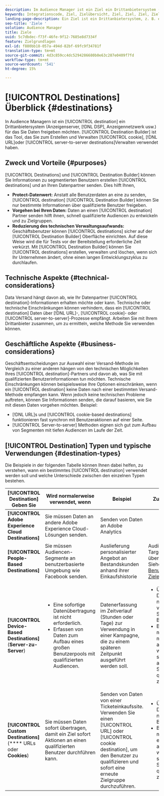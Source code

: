 ```yaml
---
description: Im Audience Manager ist ein Ziel ein Drittanbietersystem (Anzeigenserver, DSP, Werbenetzwerk usw.), für das Sie Daten freigeben möchten. Destination Builder ist das Tool, mit dem Sie Cookie-, URL- oder Server-Ziele erstellen und verwalten.
keywords: Integrationscode, Ziel, Zielübersicht, Ziel, Ziel, Ziel, Ziel, Ziel, Ziel, Ziel, Ziel, Ziel, Ziel, Ziel, Ziel
landing-page-description: Ein Ziel ist ein Drittanbietersystem, z. B. ein Adserver oder DSP, mit dem Daten geteilt werden. Verwenden Sie das Destination Builder-Tool, um Cookie-, URL- oder Server-zu-Server-Ziele zu erstellen und zu verwalten.
seo-title: 'Ziele '
solution: Audience Manager
title: Ziele
uuid: 5c7dbdec-f73f-46fe-9f12-7685e8d7334f
feature: Zielgrundlagen
exl-id: f880bb18-057a-494d-82bf-69fc9f34781f
translation-type: tm+mt
source-git-commit: 4d3c859cc4dc5294286680b0e63c287e0409f7fd
workflow-type: tm+mt
source-wordcount: '541'
ht-degree: 15%

---
```


# [!UICONTROL Destinations] Überblick {#destinations}

In Audience Managern ist ein [!UICONTROL destination] ein Drittanbietersystem (Anzeigenserver, [!DNL DSP], Anzeigennetzwerk usw.) für das Sie Daten freigeben möchten. [!UICONTROL Destination Builder] ist das Tool, das Sie zum Erstellen und Verwalten  [!UICONTROL cookie],  [!DNL URL]oder  [!UICONTROL server-to-server destinations]Verwalten verwendet haben.

## Zweck und Vorteile {#purposes}

<!-- c_destinations.xml -->

[!UICONTROL Destinations] und  [!UICONTROL Destination Builder] können Sie Informationen zu segmentierten Benutzern erstellen  [!UICONTROL destinations] und an Ihren Datenpartner senden. Dies hilft Ihnen,

* **Protect-Datenwert:** Anstatt alle Benutzerdaten an eine zu senden,  [!UICONTROL destination]  [!UICONTROL Destination Builder] können Sie nur bestimmte Informationen über qualifizierte Benutzer freigeben.
* **Vorgehen bei Ihren Daten:** Daten an einen  [!UICONTROL destination] Partner senden hilft ihnen, schnell qualifizierte Audiencen zu entwickeln und zu Zielgruppen.
* **Reduzierung des technischen Verwaltungsaufwands:** Geschäftsbenutzer können  [!UICONTROL destinations] sicher auf der  [!UICONTROL Destination Builder] Oberfläche einrichten. Auf diese Weise wird die für Tests vor der Bereitstellung erforderliche Zeit verkürzt. Mit [!UICONTROL Destination Builder] können Sie [!UICONTROL destinations] erstellen, verwalten und löschen, wenn sich Ihr Unternehmen ändert, ohne einen langen Entwicklungszyklus zu durchlaufen.

## Technische Aspekte {#technical-considerations}

<!-- destination-delivery-methods.xml -->

Data Versand hängt davon ab, wie Ihr Datenpartner [!UICONTROL destination]-Informationen erhalten möchte oder kann. Technische oder technische Einschränkungen können verhindern, dass ein [!UICONTROL destination] Daten über [!DNL URL]-, [!UICONTROL cookie]- oder [!UICONTROL server-to-server]-Prozesse empfängt. Arbeiten Sie mit Ihrem Drittanbieter zusammen, um zu ermitteln, welche Methode Sie verwenden können.

## Geschäftliche Aspekte {#business-considerations}

Geschäftsentscheidungen zur Auswahl einer Versand-Methode im Vergleich zu einer anderen hängen von den technischen Möglichkeiten Ihres [!UICONTROL destination]-Partners und davon ab, was Sie mit qualifizierten Benutzerinformationen tun möchten. Technische Einschränkungen können beispielsweise Ihre Optionen einschränken, wenn ein [!UICONTROL destination] keine Daten nach einer bestimmten Versand-Methode empfangen kann. Wenn jedoch keine technischen Probleme auftreten, können Sie Informationen senden, die darauf basieren, wie Sie mit diesen Daten vorgehen möchten. Beispiel:

* [!DNL URL]s und  [!UICONTROL cookie-based destinations] funktionieren fast synchron mit Benutzeraktionen auf einer Seite.
* [!UICONTROL Server-to-server] Methoden eignen sich gut zum Aufbau von Segmenten mit tiefen Audiencen im Laufe der Zeit.

## [!UICONTROL Destination] Typen und typische Verwendungen  {#destination-types}

Die Beispiele in der folgenden Tabelle können Ihnen dabei helfen, zu verstehen, wann ein bestimmtes [!UICONTROL destination] verwendet werden soll und welche Unterschiede zwischen den einzelnen Typen bestehen.

| [!UICONTROL Destination] Geben Sie | Wird normalerweise verwendet, wenn | Beispiel | Zu beachten |
|--- |--- |--- |--- |
| **[!UICONTROL Adobe Experience Cloud Destinations]** | Sie müssen Daten an andere Adobe Experience Cloud-Lösungen senden. | Senden von Daten an Adobe Analytics |  |
| **[!UICONTROL People-Based Destinations]** | Sie müssen Audiencen-Segmente an benutzerbasierte Umgebung wie Facebook senden. | Auslieferung personalisierter Angebot an Bestandskunden anhand ihrer Einkaufshistorie | Audiencen-Targeting erfolgt über Hash-IDs. Siehe [Benutzerbasierte Ziele](people-based-destinations-overview.md). |
| **[!UICONTROL Device-Based Destinations]** (**Server-zu-Server**) | <ul><li>Eine sofortige Datenübertragung ist nicht erforderlich.</li><li>Erfassen von Daten zum Aufbau eines großen Benutzerpools mit qualifizierten Audiencen.</li></ul> | Datenerfassung im Zeitverlauf (Stunden oder Tage) zur Verwendung in einer Kampagne, die zu einem späteren Zeitpunkt ausgeführt werden soll. | <ul><li>Überträgt Daten zu neuen und vorherigen Site-Besuchern. </li><li>Besucher müssen nicht mehr angezeigt werden, um sich für andere Segmente qualifizieren zu können.</li></ul> |
| **[!UICONTROL Custom Destinations]** (**** URLs oder  **Cookies**) | Sie müssen Daten sofort übertragen, damit ein Ziel sofort Aktionen an einen qualifizierten Benutzer durchführen kann. | Senden von Daten von einer Ticketeinkaufssite. Verwenden Sie einen [!UICONTROL URL] oder [!UICONTROL cookie destination], um den Benutzer zu qualifizieren und sofort eine erneute Zielgruppe durchzuführen. | <ul><li>Überträgt nur Daten zu neuen Besuchern. </li><li>Besucher müssen erneut angezeigt werden, um sich für das Segment qualifizieren zu können.</li></ul> |
